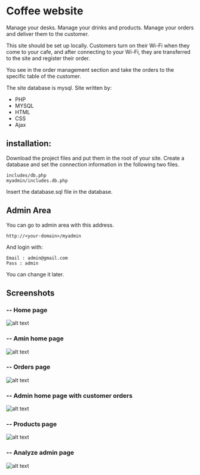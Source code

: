 # Coffee website

Manage your desks. Manage your drinks and products. Manage your orders and deliver them to the customer.

This site should be set up locally. Customers turn on their Wi-Fi when they come to your cafe, and after connecting to your Wi-Fi, they are transferred to the site and register their order.

You see in the order management section and take the orders to the specific table of the customer.

The site database is mysql.
Site written by:
* PHP
* MYSQL
* HTML
* CSS
* Ajax

## installation:

Download the project files and put them in the root of your site. Create a database and set the connection information in the following two files.

```
includes/db.php
myadmin/includes.db.php
```

Insert the database.sql file in the database.

## Admin Area

You can go to admin area with this address.
```
http://<your-domain>/myadmin
```
And login with:
```
Email : admin@gmail.com
Pass : admin
```
You can change it later.

## Screenshots
### -- Home page
![alt text](screenshot/1.png)

### -- Amin home page
![alt text](screenshot/2.png)

### -- Orders page
![alt text](screenshot/3.png)

### -- Admin home page with customer orders
![alt text](screenshot/4.png)

### -- Products page
![alt text](screenshot/5.png)

### -- Analyze admin page
![alt text](screenshot/6.png)
